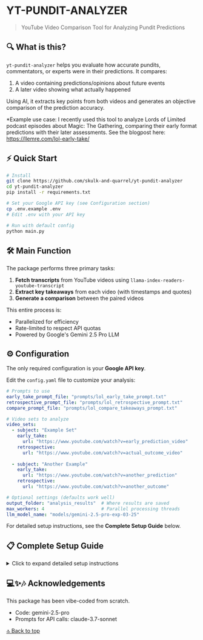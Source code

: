 # YT-PUNDIT-ANALYZER

> YouTube Video Comparison Tool for Analyzing Pundit Predictions

## 🔍 What is this?

`yt-pundit-analyzer` helps you evaluate how accurate pundits, commentators, or experts were in their predictions. It compares:

1. A video containing predictions/opinions about future events
2. A later video showing what actually happened

Using AI, it extracts key points from both videos and generates an objective comparison of the prediction accuracy.

*Example use case: I recently used this tool to analyze Lords of Limited podcast episodes about Magic: The Gathering, comparing their early format predictions with their later assessments. See the blogpost here: https://llemre.com/lol-early-take/

## ⚡ Quick Start

```bash
# Install
git clone https://github.com/skulk-and-quarrel/yt-pundit-analyzer
cd yt-pundit-analyzer
pip install -r requirements.txt

# Set your Google API key (see Configuration section)
cp .env.example .env
# Edit .env with your API key

# Run with default config
python main.py
```

## 🛠️ Main Function

The package performs three primary tasks:

1. **Fetch transcripts** from YouTube videos using `llama-index-readers-youtube-transcript`
2. **Extract key takeaways** from each video (with timestamps and quotes)
3. **Generate a comparison** between the paired videos

This entire process is:
- Parallelized for efficiency
- Rate-limited to respect API quotas
- Powered by Google's Gemini 2.5 Pro LLM

## ⚙️ Configuration

The only required configuration is your **Google API key**. 

Edit the `config.yaml` file to customize your analysis:

```yaml
# Prompts to use
early_take_prompt_file: "prompts/lol_early_take_prompt.txt"
retrospective_prompt_file: "prompts/lol_retrospective_prompt.txt"
compare_prompt_file: "prompts/lol_compare_takeaways_prompt.txt"

# Video sets to analyze
video_sets:
  - subject: "Example Set"
    early_take:
      url: "https://www.youtube.com/watch?v=early_prediction_video"
    retrospective:
      url: "https://www.youtube.com/watch?v=actual_outcome_video"
  
  - subject: "Another Example"
    early_take:
      url: "https://www.youtube.com/watch?v=another_prediction"
    retrospective:
      url: "https://www.youtube.com/watch?v=another_outcome"

# Optional settings (defaults work well)
output_folder: "analysis_results"  # Where results are saved
max_workers: 4                     # Parallel processing threads
llm_model_name: "models/gemini-2.5-pro-exp-03-25"
```

For detailed setup instructions, see the **Complete Setup Guide** below.

## 📋 Complete Setup Guide

<details>
<summary>Click to expand detailed setup instructions</summary>

### Prerequisites

- Python 3.8 or higher
- A Google API key with access to Gemini models

### Step 1: Installation

```bash
# Clone the repository
git clone https://github.com/skulk-and-quarrel/yt-pundit-analyzer
cd yt-pundit-analyzer

# Set up a virtual environment (recommended)
python -m venv venv

# Activate the virtual environment
# On Windows:
venv\Scripts\activate
# On macOS/Linux:
source venv/bin/activate

# Install dependencies
pip install -r requirements.txt
```

### Step 2: API Key Configuration

**Option 1: Environment Variables (Recommended)**
1. Copy the example environment file:
   ```bash
   cp .env.example .env
   ```
2. Edit the `.env` file and replace `"YOUR_GOOGLE_API_KEY_HERE"` with your actual key
3. Add `.env` to your `.gitignore` to prevent accidentally sharing your key

**Option 2: Config File (Less Secure)**
1. Open `config.yaml`
2. Uncomment the `google_api_key` line
3. Add your API key directly in the file

### Step 3: Configure Video Sets

Edit the `config.yaml` file to specify which videos to compare:

```yaml
video_sets:
  - subject: "Set Name"  # A descriptive name for this comparison set
    early_take:
      url: "https://www.youtube.com/watch?v=prediction_video"
    retrospective:
      url: "https://www.youtube.com/watch?v=outcome_video"
```

Each set needs:
1. A descriptive `subject` (e.g., "Magic Set Analysis")
2. An `early_take` URL (the prediction/speculation video)
3. A `retrospective` URL (the actual outcome video)

### Step 4: Advanced Configuration (Optional)

In `config.yaml`, you can also adjust:

- **Output Settings**:
  ```yaml
  output_folder: "analysis_results"  # Where results are saved
  max_workers: 4                     # Parallel processing threads
  ```

- **API Rate Limiting**:
  ```yaml
  rate_limit_calls: 5    # Number of API calls
  rate_limit_period: 60  # Time period in seconds
  ```

- **LLM Model**:
  ```yaml
  llm_model_name: "gemini-2.5-pro-exp-03-25"  # Specify Gemini model version
  ```

- **Custom Prompts**: Configure paths to your prompt files:
  ```yaml
  early_take_prompt_file: "prompts/lol_early_take_prompt.txt"
  retrospective_prompt_file: "prompts/lol_retrospective_prompt.txt"
  compare_prompt_file: "prompts/lol_compare_takeaways_prompt.txt"
  ```

### Step 5: Run the Analysis

```bash
python main.py
```

Or specify a custom config location:

```bash
python main.py --config path/to/your_config.yaml
```

### Output

Results will be saved in the `output_folder` directory, with one file per video pair.

</details>

## 💻✨🎶 Acknowledgements

This package has been vibe-coded from scratch.
- Code: gemini-2.5-pro
- Prompts for API calls: claude-3.7-sonnet

[🔝 Back to top](#yt-pundit-analyzer)
